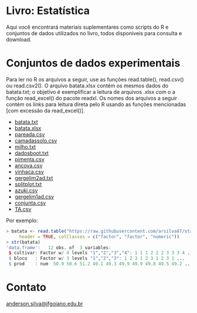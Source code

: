 # Livro: Estatística

Aqui você encontrará materiais suplementares como scripts do R e conjuntos de dados utilizados no livro, todos disponíveis para consulta e download.

# Conjuntos de dados experimentais
Para ler no R os arquivos a seguir, use as funções read.table(), read.csv() ou read.csv2(). O arquivo batata.xlsx contém os mesmos dados do batata.txt; 
o objetivo é exemplificar a leitura de arquivos .xlsx com o a função read_excel() do pacote readxl. Os nomes dos arquivos a seguir contém os links para leitura 
direta pelo R usando as funções mencionadas [com excessão da read_excel()].

- [batata.txt](https://raw.githubusercontent.com/arsilva87/statsbook/main/datasets/batata.txt)
- [batata.xlsx](https://github.com/arsilva87/statsbook/raw/main/datasets/batata.xlsx)
- [pareada.csv](https://raw.githubusercontent.com/arsilva87/statsbook/main/datasets/pareada.csv)
- [camadassolo.csv](https://raw.githubusercontent.com/arsilva87/statsbook/main/datasets/camadassolo.csv)
- [milho.txt](https://raw.githubusercontent.com/arsilva87/statsbook/main/datasets/milho.txt)
- [dadosboot.txt](https://raw.githubusercontent.com/arsilva87/statsbook/main/datasets/dadosboot.csv)
- [pimenta.csv](https://raw.githubusercontent.com/arsilva87/statsbook/main/datasets/pimenta.csv)
- [ancova.csv](https://raw.githubusercontent.com/arsilva87/statsbook/main/datasets/ancova.csv)
- [vinhaca.csv](https://raw.githubusercontent.com/arsilva87/statsbook/main/datasets/vinhaca.csv)
- [gergelim2ad.txt](https://raw.githubusercontent.com/arsilva87/statsbook/main/datasets/gergelim2ad.txt)
- [splitplot.txt](https://raw.githubusercontent.com/arsilva87/statsbook/main/datasets/splitplot.txt)
- [azuki.csv](https://raw.githubusercontent.com/arsilva87/statsbook/main/datasets/azuki.csv)
- [gergelim1ad.csv](https://raw.githubusercontent.com/arsilva87/statsbook/main/datasets/gergelim1ad.csv)
- [conjunta.csv](https://raw.githubusercontent.com/arsilva87/statsbook/main/datasets/conjunta.csv)
- [TA.csv](https://raw.githubusercontent.com/arsilva87/statsbook/main/datasets/TA.csv)

Por exemplo:
```r
> batata <- read.table("https://raw.githubusercontent.com/arsilva87/statsbook/main/datasets/batata.txt", 
     header = TRUE, colClasses = c("factor", "factor", "numeric"))
> str(batata)
'data.frame':   12 obs. of  3 variables:
 $ cultivar: Factor w/ 4 levels "1","2","3","4": 1 1 1 2 2 2 3 3 3 4 ...
 $ bloco   : Factor w/ 3 levels "1","2","3": 1 2 3 1 2 3 1 2 3 1 ...
 $ prod    : num  50.9 50.6 51.2 49.1 49.3 49.9 49.9 49.8 49.5 49.2 ...
```

# Contato
anderson.silva@ifgoiano.edu.br
